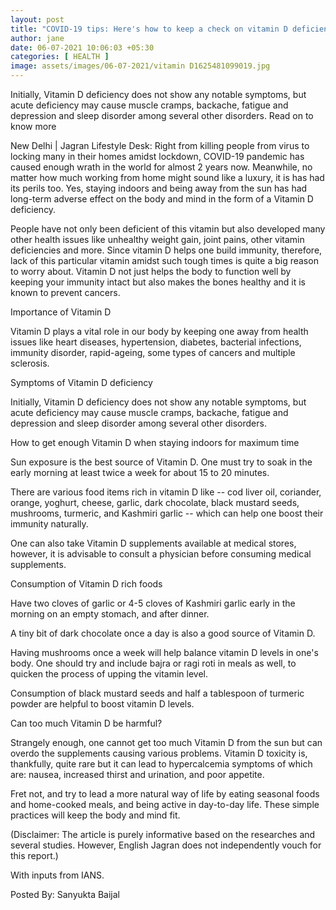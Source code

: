 ```yaml
---
layout: post
title: "COVID-19 tips: Here's how to keep a check on vitamin D deficiency while staying indoors"
author: jane 
date: 06-07-2021 10:06:03 +05:30 
categories: [ HEALTH ] 
image: assets/images/06-07-2021/vitamin D1625481099019.jpg
---
```

Initially, Vitamin D deficiency does not show any notable symptoms, but acute deficiency may cause muscle cramps, backache, fatigue and depression and sleep disorder among several other disorders. Read on to know more

New Delhi | Jagran Lifestyle Desk: Right from killing people from virus to locking many in their homes amidst lockdown, COVID-19 pandemic has caused enough wrath in the world for almost 2 years now. Meanwhile, no matter how much working from home might sound like a luxury, it is has had its perils too. Yes, staying indoors and being away from the sun has had long-term adverse effect on the body and mind in the form of a Vitamin D deficiency.

People have not only been deficient of this vitamin but also developed many other health issues like unhealthy weight gain, joint pains, other vitamin deficiencies and more. Since vitamin D helps one build immunity, therefore, lack of this particular vitamin amidst such tough times is quite a big reason to worry about. Vitamin D not just helps the body to function well by keeping your immunity intact but also makes the bones healthy and it is known to prevent cancers.

Importance of Vitamin D

Vitamin D plays a vital role in our body by keeping one away from health issues like heart diseases, hypertension, diabetes, bacterial infections, immunity disorder, rapid-ageing, some types of cancers and multiple sclerosis.

Symptoms of Vitamin D deficiency

Initially, Vitamin D deficiency does not show any notable symptoms, but acute deficiency may cause muscle cramps, backache, fatigue and depression and sleep disorder among several other disorders.

How to get enough Vitamin D when staying indoors for maximum time

Sun exposure is the best source of Vitamin D. One must try to soak in the early morning at least twice a week for about 15 to 20 minutes.

There are various food items rich in vitamin D like -- cod liver oil, coriander, orange, yoghurt, cheese, garlic, dark chocolate, black mustard seeds, mushrooms, turmeric, and Kashmiri garlic -- which can help one boost their immunity naturally.

One can also take Vitamin D supplements available at medical stores, however, it is advisable to consult a physician before consuming medical supplements.

Consumption of Vitamin D rich foods

Have two cloves of garlic or 4-5 cloves of Kashmiri garlic early in the morning on an empty stomach, and after dinner.

A tiny bit of dark chocolate once a day is also a good source of Vitamin D.

Having mushrooms once a week will help balance vitamin D levels in one's body. One should try and include bajra or ragi roti in meals as well, to quicken the process of upping the vitamin level.

Consumption of black mustard seeds and half a tablespoon of turmeric powder are helpful to boost vitamin D levels.

Can too much Vitamin D be harmful?

Strangely enough, one cannot get too much Vitamin D from the sun but can overdo the supplements causing various problems. Vitamin D toxicity is, thankfully, quite rare but it can lead to hypercalcemia symptoms of which are: nausea, increased thirst and urination, and poor appetite.

Fret not, and try to lead a more natural way of life by eating seasonal foods and home-cooked meals, and being active in day-to-day life. These simple practices will keep the body and mind fit.

(Disclaimer: The article is purely informative based on the researches and several studies. However, English Jagran does not independently vouch for this report.)

With inputs from IANS.

Posted By: Sanyukta Baijal